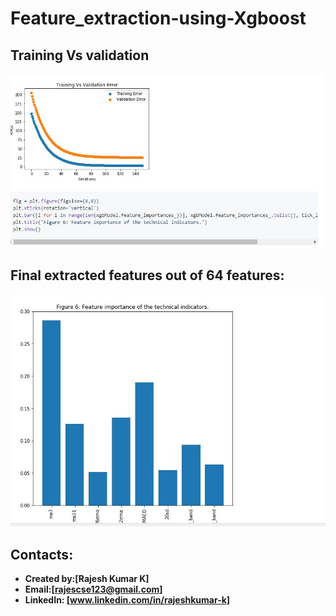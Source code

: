 # Feature_extraction-using-Xgboost


## Training Vs validation
![xgboost_val](https://github.com/Rajeshkumark26/Feature_extraction-using-Xgboost/blob/main/xg_boost.JPG)


## Final extracted features out of 64 features:
![xgboost_features](https://github.com/Rajeshkumark26/Feature_extraction-using-Xgboost/blob/main/xgboost_final.JPG)


## Contacts:
* **Created by:[Rajesh Kumar K]**
* **Email:[rajescse123@gmail.com]**
* **LinkedIn: [www.linkedin.com/in/rajeshkumar-k]**
